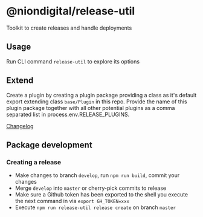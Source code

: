 # @niondigital/release-util

Toolkit to create releases and handle deployments

## Usage

Run CLI command `release-util` to explore its options

## Extend

Create a plugin by creating a plugin package providing a class as it's default export extending class `base/Plugin` in this repo. Provide the name of this plugin package together with all other potential plugins as a comma separated list in process.env.RELEASE_PLUGINS.

[Changelog](./CHANGELOG.md)

## Package development

### Creating a release
- Make changes to branch `develop`, run `npm run build`, commit your changes
- Merge `develop` into `master` or cherry-pick commits to release
- Make sure a Github token has been exported to the shell you execute the next command in via `export GH_TOKEN=xxx`
- Execute `npm run release-util release create` on branch `master`
